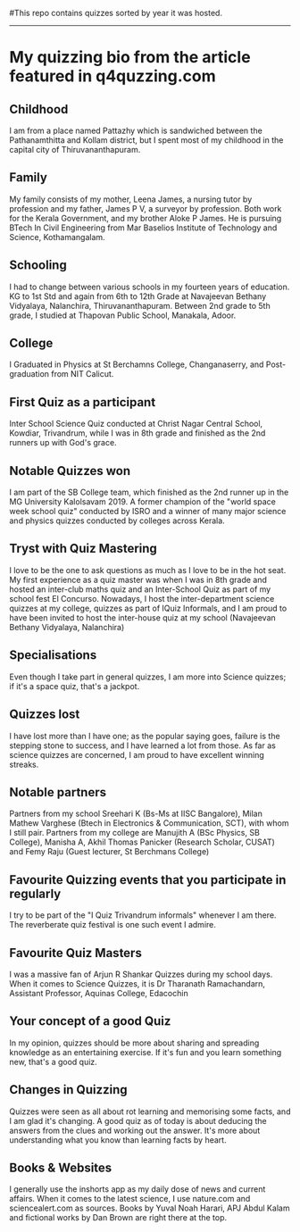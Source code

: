#This repo contains quizzes sorted by year it was hosted.

___

# My quizzing bio from the article featured in q4quzzing.com
## Childhood
I am from a place named Pattazhy which is sandwiched between the Pathanamthitta and Kollam district, but I spent most of my childhood in the capital city of Thiruvananthapuram.

## Family
My family consists of my mother, Leena James, a nursing tutor by profession and my father, James P V, a surveyor by profession. Both work for the Kerala Government, and my brother Aloke P James. He is pursuing BTech In Civil Engineering from Mar Baselios Institute of Technology and Science, Kothamangalam.

## Schooling
I had to change between various schools in my fourteen years of education. KG to 1st Std and again from 6th to 12th Grade at Navajeevan Bethany Vidyalaya, Nalanchira, Thiruvananthapuram. Between 2nd grade to 5th grade, I studied at Thapovan Public School, Manakala, Adoor.

## College
I Graduated in Physics at St Berchamns College, Changanaserry, and Post-graduation from NIT Calicut.  

## First Quiz as a participant
Inter School Science Quiz conducted at Christ Nagar Central School, Kowdiar, Trivandrum, while I was in 8th grade and finished as the 2nd runners up with God's grace.

## Notable Quizzes won
I am part of the SB College team, which finished as the 2nd runner up in the MG University Kalolsavam 2019. A former champion of the "world space week school quiz" conducted by ISRO and a winner of many major science and physics quizzes conducted by colleges across Kerala.

## Tryst with Quiz Mastering
I love to be the one to ask questions as much as I love to be in the hot seat. My first experience as a quiz master was when I was in 8th grade and hosted an inter-club maths quiz and an Inter-School Quiz as part of my school fest El Concurso. Nowadays, I host the inter-department science quizzes at my college, quizzes as part of IQuiz Informals, and I am proud to have been invited to host the inter-house quiz at my school (Navajeevan Bethany Vidyalaya, Nalanchira)

## Specialisations
Even though I take part in general quizzes, I am more into Science quizzes; if it's a space quiz, that's a jackpot.

## Quizzes lost
I have lost more than I have one; as the popular saying goes, failure is the stepping stone to success, and I have learned a lot from those. As far as science quizzes are concerned, I am proud to have excellent winning streaks.

## Notable partners
Partners from my school Sreehari K (Bs-Ms at IISC Bangalore), Milan Mathew Varghese (Btech in Electronics & Communication, SCT), with whom I still pair. Partners from my college are Manujith A (BSc Physics, SB College), Manisha A, Akhil Thomas Panicker (Research Scholar, CUSAT) and Femy Raju (Guest lecturer, St Berchmans College)

## Favourite Quizzing events that you participate in regularly
I try to be part of the "I Quiz Trivandrum informals" whenever I am there. The reverberate quiz festival is one such event I admire.

## Favourite Quiz Masters
I was a massive fan of Arjun R Shankar Quizzes during my school days. When it comes to Science Quizzes, it is Dr Tharanath Ramachandarn, Assistant Professor, Aquinas College, Edacochin

## Your concept of a good Quiz 
In my opinion, quizzes should be more about sharing and spreading knowledge as an entertaining exercise. If it's fun and you learn something new, that's a good quiz.

## Changes in Quizzing 
Quizzes were seen as all about rot learning and memorising some facts, and I am glad it's changing. A good quiz as of today is about deducing the answers from the clues and working out the answer. It's more about understanding what you know than learning facts by heart.

## Books & Websites 
I generally use the inshorts app as my daily dose of news and current affairs. When it comes to the latest science, I use nature.com and sciencealert.com as sources. Books by Yuval Noah Harari, APJ Abdul Kalam and fictional works by Dan Brown are right there at the top.